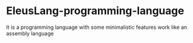 # EleusLang-programming-language
It is a programming language with some minimalistic features work like an assembly language
